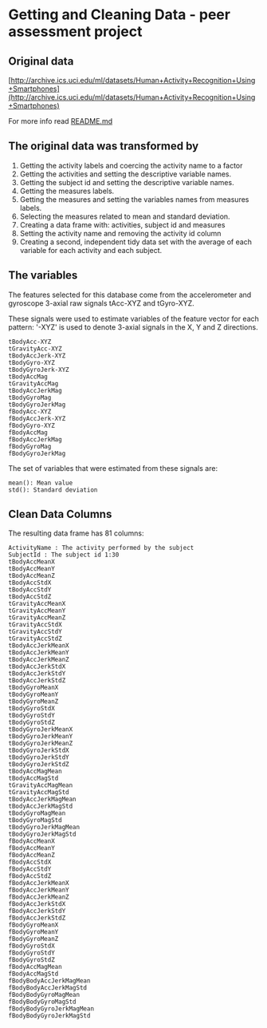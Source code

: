 # Getting and Cleaning Data - peer assessment project

## Original data

[http://archive.ics.uci.edu/ml/datasets/Human+Activity+Recognition+Using+Smartphones](http://archive.ics.uci.edu/ml/datasets/Human+Activity+Recognition+Using+Smartphones)

For more info read [README.md](https://github.com/cleosson/datasciencecoursera/blob/master/getting-cleanning-data-peer-assessement/README.md)

## The original data was transformed by

1. Getting the activity labels and coercing the activity name to a factor
2. Getting the activities and setting the descriptive variable names. 
3. Getting the subject id and setting the descriptive variable names.  
4. Getting the measures labels.
5. Getting the measures and setting the variables names from measures labels.
6. Selecting the measures related to mean and standard deviation.
7. Creating a data frame with: activities, subject id and measures
8. Setting the activity name and removing the activity id column
9. Creating a second, independent tidy data set with the average of each variable for each activity and each subject. 

## The variables

The features selected for this database come from the accelerometer and gyroscope 3-axial raw signals tAcc-XYZ and tGyro-XYZ. 

These signals were used to estimate variables of the feature vector for each pattern:  '-XYZ' is used to denote 3-axial signals in the X, Y and Z directions.

    tBodyAcc-XYZ
    tGravityAcc-XYZ
    tBodyAccJerk-XYZ
    tBodyGyro-XYZ
    tBodyGyroJerk-XYZ
    tBodyAccMag
    tGravityAccMag
    tBodyAccJerkMag
    tBodyGyroMag
    tBodyGyroJerkMag
    fBodyAcc-XYZ
    fBodyAccJerk-XYZ
    fBodyGyro-XYZ
    fBodyAccMag
    fBodyAccJerkMag
    fBodyGyroMag
    fBodyGyroJerkMag

The set of variables that were estimated from these signals are: 

    mean(): Mean value
    std(): Standard deviation

## Clean Data Columns

The resulting data frame has 81 columns:

    ActivityName : The activity performed by the subject
    SubjectId : The subject id 1:30
    tBodyAccMeanX
    tBodyAccMeanY
    tBodyAccMeanZ
    tBodyAccStdX
    tBodyAccStdY
    tBodyAccStdZ
    tGravityAccMeanX
    tGravityAccMeanY
    tGravityAccMeanZ
    tGravityAccStdX
    tGravityAccStdY
    tGravityAccStdZ
    tBodyAccJerkMeanX
    tBodyAccJerkMeanY
    tBodyAccJerkMeanZ
    tBodyAccJerkStdX
    tBodyAccJerkStdY
    tBodyAccJerkStdZ
    tBodyGyroMeanX
    tBodyGyroMeanY
    tBodyGyroMeanZ
    tBodyGyroStdX
    tBodyGyroStdY
    tBodyGyroStdZ
    tBodyGyroJerkMeanX
    tBodyGyroJerkMeanY
    tBodyGyroJerkMeanZ
    tBodyGyroJerkStdX
    tBodyGyroJerkStdY
    tBodyGyroJerkStdZ
    tBodyAccMagMean
    tBodyAccMagStd
    tGravityAccMagMean
    tGravityAccMagStd
    tBodyAccJerkMagMean
    tBodyAccJerkMagStd
    tBodyGyroMagMean
    tBodyGyroMagStd
    tBodyGyroJerkMagMean
    tBodyGyroJerkMagStd
    fBodyAccMeanX
    fBodyAccMeanY
    fBodyAccMeanZ
    fBodyAccStdX
    fBodyAccStdY
    fBodyAccStdZ
    fBodyAccJerkMeanX
    fBodyAccJerkMeanY
    fBodyAccJerkMeanZ
    fBodyAccJerkStdX
    fBodyAccJerkStdY
    fBodyAccJerkStdZ
    fBodyGyroMeanX
    fBodyGyroMeanY
    fBodyGyroMeanZ
    fBodyGyroStdX
    fBodyGyroStdY
    fBodyGyroStdZ
    fBodyAccMagMean
    fBodyAccMagStd
    fBodyBodyAccJerkMagMean
    fBodyBodyAccJerkMagStd
    fBodyBodyGyroMagMean
    fBodyBodyGyroMagStd     
    fBodyBodyGyroJerkMagMean
    fBodyBodyGyroJerkMagStd